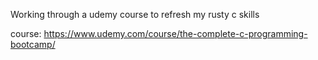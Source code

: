 Working through a udemy course to refresh my rusty c skills

course: https://www.udemy.com/course/the-complete-c-programming-bootcamp/
